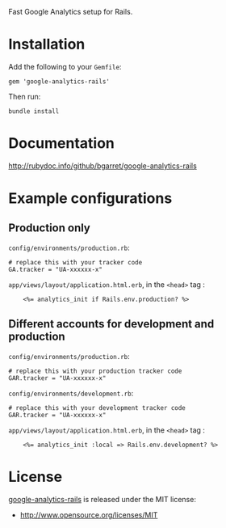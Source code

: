 Fast Google Analytics setup for Rails.

Installation
============

Add the following to your `Gemfile`:

    gem 'google-analytics-rails'

Then run:

    bundle install

Documentation
=============

http://rubydoc.info/github/bgarret/google-analytics-rails

Example configurations
======================

Production only
---------------

`config/environments/production.rb`:

    # replace this with your tracker code
    GA.tracker = "UA-xxxxxx-x"

`app/views/layout/application.html.erb`, in the `<head>` tag :

		<%= analytics_init if Rails.env.production? %>


Different accounts for development and production
-------------------------------------------------

`config/environments/production.rb`:

    # replace this with your production tracker code
    GAR.tracker = "UA-xxxxxx-x"

`config/environments/development.rb`:

    # replace this with your development tracker code
    GAR.tracker = "UA-xxxxxx-x"

`app/views/layout/application.html.erb`, in the `<head>` tag :

		<%= analytics_init :local => Rails.env.development? %>

License
=======

[google-analytics-rails](https://github.com/bgarret.google-analytics-rails) is released under the MIT license:

* http://www.opensource.org/licenses/MIT
